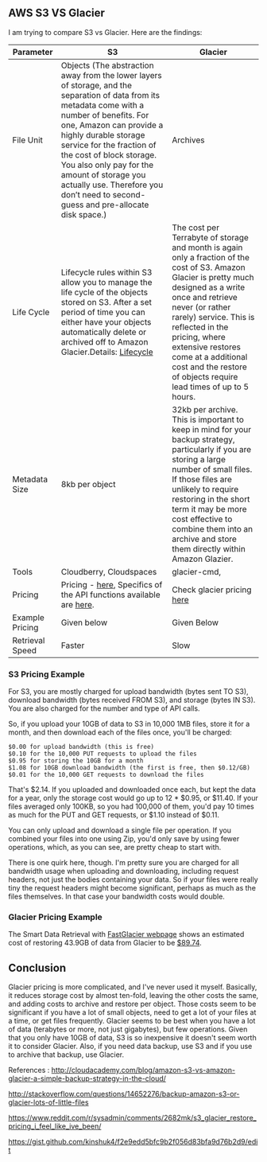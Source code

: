 ## AWS S3 VS Glacier
I am trying to compare S3 vs Glacier. Here are the findings:

| Parameter  | S3  | Glacier  |
|---|---|---|
| File Unit  |  Objects (The abstraction away from the lower layers of storage, and the separation of data from its metadata come with a number of benefits. For one, Amazon can provide a highly durable storage service for the fraction of the cost of block storage. You also only pay for the amount of storage you actually use. Therefore you don’t need to second-guess and pre-allocate disk space.)|  Archives |
| Life Cycle  |  Lifecycle rules within S3 allow you to manage the life cycle of the objects stored on S3. After a set period of time you can either have your objects automatically delete or archived off to Amazon Glacier.Details: [Lifecycle](http://cloudacademy.com/blog/wp-content/uploads/2015/02/AWSS3LifeCycle.jpg) | The cost per Terrabyte of storage and month is again only a fraction of the cost of S3. Amazon Glacier is pretty much designed as a write once and retrieve never (or rather rarely) service. This is reflected in the pricing, where extensive restores come at a additional cost and the restore of objects require lead times of up to 5 hours.  |
|  Metadata Size | 8kb per object  |  32kb per archive. This is important to keep in mind for your backup strategy, particularly if you are storing a large number of small files. If those files are unlikely to require restoring in the short term it may be more cost effective to combine them into an archive and store them directly within Amazon Glazier. |   
| Tools | Cloudberry, Cloudspaces | glacier-cmd, |
| Pricing | Pricing - [here](http://aws.amazon.com/s3/pricing/), Specifics of the API functions available are [here](http://aws.amazon.com/s3/pricing/).| Check glacier pricing [here](https://aws.amazon.com/glacier/pricing/)| 
|Example Pricing | Given below | Given Below|
| Retrieval Speed | Faster | Slow |


### S3 Pricing Example
For S3, you are mostly charged for upload bandwidth (bytes sent TO S3), download bandwidth (bytes received FROM S3), and storage (bytes IN S3). You are also charged for the number and type of API calls.

So, if you upload your 10GB of data to S3 in 10,000 1MB files, store it for a month, and then download each of the files once, you'll be charged:

    $0.00 for upload bandwidth (this is free)
    $0.10 for the 10,000 PUT requests to upload the files
    $0.95 for storing the 10GB for a month
    $1.08 for 10GB download bandwidth (the first is free, then $0.12/GB)
    $0.01 for the 10,000 GET requests to download the files

That's $2.14. If you uploaded and downloaded once each, but kept the data for a year, only the storage cost would go up to 12 * $0.95, or $11.40. If your files averaged only 100KB, so you had 100,000 of them, you'd pay 10 times as much for the PUT and GET requests, or $1.10 instead of $0.11.

You can only upload and download a single file per operation. If you combined your files into one using Zip, you'd only save by using fewer operations, which, as you can see, are pretty cheap to start with.

There is one quirk here, though. I'm pretty sure you are charged for all bandwidth usage when uploading and downloading, including request headers, not just the bodies containing your data. So if your files were really tiny the request headers might become significant, perhaps as much as the files themselves. In that case your bandwidth costs would double.

### Glacier Pricing Example
The Smart Data Retrieval with [FastGlacier webpage](http://fastglacier.com/amazon-glacier-smart-retrieval.aspx) shows an estimated cost of restoring 43.9GB of data from Glacier to be [$89.74](https://amazon-glacier.s3.amazonaws.com/smart-restore/data-retrieval-confirmation.png). 


## Conclusion
Glacier pricing is more complicated, and I've never used it myself. Basically, it reduces storage cost by almost ten-fold, leaving the other costs the same, and adding costs to archive and restore per object. Those costs seem to be significant if you have a lot of small objects, need to get a lot of your files at a time, or get files frequently. Glacier seems to be best when you have a lot of data (terabytes or more, not just gigabytes), but few operations. Given that you only have 10GB of data, S3 is so inexpensive it doesn't seem worth it to consider Glacier. Also, if you need data backup, use S3 and if you use to archive that backup, use Glacier.

References :
http://cloudacademy.com/blog/amazon-s3-vs-amazon-glacier-a-simple-backup-strategy-in-the-cloud/

http://stackoverflow.com/questions/14652276/backup-amazon-s3-or-glacier-lots-of-little-files

https://www.reddit.com/r/sysadmin/comments/2682mk/s3_glacier_restore_pricing_i_feel_like_ive_been/

https://gist.github.com/kinshuk4/f2e9edd5bfc9b2f056d83bfa9d76b2d9/edit
